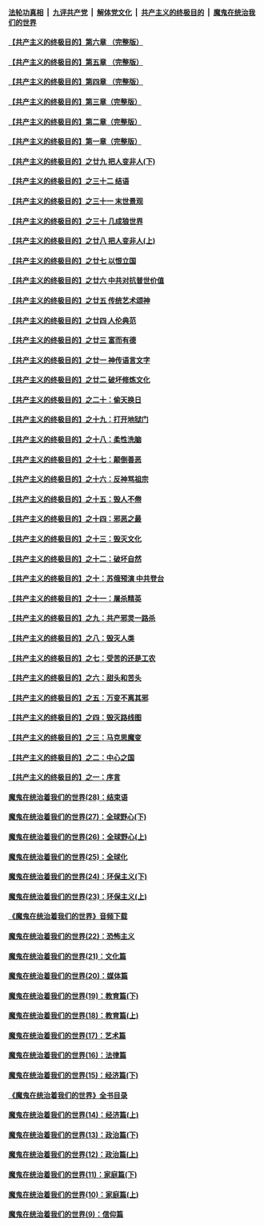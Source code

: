 ####  [法轮功真相](../../../../basic/blob/master/README.md?t=03291502) &nbsp;|&nbsp; [九评共产党](../../../../9ping.md/blob/master/README.md?t=03291502) &nbsp;|&nbsp; [解体党文化](../../../../jtdwh.md/blob/master/README.md?t=03291502)  &nbsp;|&nbsp; [共产主义的终极目的](../../../../gczydzjmd.md/blob/master/README.md?t=03291502) &nbsp;|&nbsp; [魔鬼在统治我们的世界](../../../../mgztzwmdsj.md/blob/master/README.md?t=03291502) 

#### [【共产主义的终极目的】第六章 （完整版）](../pages/nsc422/n11428913.md?t=03291502) 

#### [【共产主义的终极目的】第五章 （完整版）](../pages/nsc422/n11428912.md?t=03291502) 

#### [【共产主义的终极目的】第四章 （完整版）](../pages/nsc422/n11428907.md?t=03291502) 

#### [【共产主义的终极目的】第三章（完整版）](../pages/nsc422/n11428848.md?t=03291502) 

#### [【共产主义的终极目的】第二章（完整版）](../pages/nsc422/n11428831.md?t=03291502) 

#### [【共产主义的终极目的】第一章（完整版）](../pages/nsc422/n11417651.md?t=03291502) 

#### [【共产主义的终极目的】之廿九 把人变非人(下)](../pages/nsc422/n11344140.md?t=03291502) 

#### [【共产主义的终极目的】之三十二 结语](../pages/nsc422/n11360535.md?t=03291502) 

#### [【共产主义的终极目的】之三十一 末世景观](../pages/nsc422/n11351129.md?t=03291502) 

#### [【共产主义的终极目的】之三十 几成狼世界](../pages/nsc422/n11348280.md?t=03291502) 

#### [【共产主义的终极目的】之廿八 把人变非人(上)](../pages/nsc422/n11340492.md?t=03291502) 

#### [【共产主义的终极目的】之廿七 以恨立国](../pages/nsc422/n11336944.md?t=03291502) 

#### [【共产主义的终极目的】之廿六 中共对抗普世价值](../pages/nsc422/n11324785.md?t=03291502) 

#### [【共产主义的终极目的】之廿五 传统艺术颂神](../pages/nsc422/n11296396.md?t=03291502) 

#### [【共产主义的终极目的】之廿四 人伦典范](../pages/nsc422/n11296397.md?t=03291502) 

#### [【共产主义的终极目的】之廿三 富而有德](../pages/nsc422/n11283598.md?t=03291502) 

#### [【共产主义的终极目的】之廿一 神传语言文字](../pages/nsc422/n11263265.md?t=03291502) 

#### [【共产主义的终极目的】之廿二 破坏修炼文化](../pages/nsc422/n11245728.md?t=03291502) 

#### [【共产主义的终极目的】之二十：偷天换日](../pages/nsc422/n11238846.md?t=03291502) 

#### [【共产主义的终极目的】之十九：打开地狱门](../pages/nsc422/n11206376.md?t=03291502) 

#### [【共产主义的终极目的】之十八：柔性洗脑](../pages/nsc422/n11199994.md?t=03291502) 

#### [【共产主义的终极目的】之十七：颠倒善恶](../pages/nsc422/n11179782.md?t=03291502) 

#### [【共产主义的终极目的】之十六：反神骂祖宗](../pages/nsc422/n11166798.md?t=03291502) 

#### [【共产主义的终极目的】之十五：毁人不倦](../pages/nsc422/n11166792.md?t=03291502) 

#### [【共产主义的终极目的】之十四：邪恶之最](../pages/nsc422/n11150249.md?t=03291502) 

#### [【共产主义的终极目的】之十三：毁灭文化](../pages/nsc422/n11135227.md?t=03291502) 

#### [【共产主义的终极目的】之十二：破坏自然](../pages/nsc422/n11135214.md?t=03291502) 

#### [【共产主义的终极目的】之十：苏俄预演 中共登台](../pages/nsc422/n11118424.md?t=03291502) 

#### [【共产主义的终极目的】之十一：屠杀精英](../pages/nsc422/n11118442.md?t=03291502) 

#### [【共产主义的终极目的】之九：共产邪灵一路杀](../pages/nsc422/n11114139.md?t=03291502) 

#### [【共产主义的终极目的】之八：毁灭人类](../pages/nsc422/n11108503.md?t=03291502) 

#### [【共产主义的终极目的】之七：受苦的还是工农](../pages/nsc422/n11101809.md?t=03291502) 

#### [【共产主义的终极目的】之六：甜头和苦头](../pages/nsc422/n11096971.md?t=03291502) 

#### [【共产主义的终极目的】之五：万变不离其邪](../pages/nsc422/n11091285.md?t=03291502) 

#### [【共产主义的终极目的】之四：毁灭路线图](../pages/nsc422/n11086284.md?t=03291502) 

#### [【共产主义的终极目的】之三：马克思魔变](../pages/nsc422/n11061941.md?t=03291502) 

#### [【共产主义的终极目的】之二：中心之国](../pages/nsc422/n11047728.md?t=03291502) 

#### [【共产主义的终极目的】之一：序言](../pages/nsc422/n11086077.md?t=03291502) 

#### [魔鬼在统治着我们的世界(28)：结束语](../pages/nsc422/n10936246.md?t=03291502) 

#### [魔鬼在统治着我们的世界(27)：全球野心(下)](../pages/nsc422/n10928319.md?t=03291502) 

#### [魔鬼在统治着我们的世界(26)：全球野心(上)](../pages/nsc422/n10900318.md?t=03291502) 

#### [魔鬼在统治着我们的世界(25)：全球化](../pages/nsc422/n10788205.md?t=03291502) 

#### [魔鬼在统治着我们的世界(24)：环保主义(下)](../pages/nsc422/n10695307.md?t=03291502) 

#### [魔鬼在统治着我们的世界(23)：环保主义(上)](../pages/nsc422/n10688613.md?t=03291502) 

#### [《魔鬼在统治着我们的世界》音频下载](../pages/nsc422/n10635553.md?t=03291502) 

#### [魔鬼在统治着我们的世界(22)：恐怖主义](../pages/nsc422/n10614727.md?t=03291502) 

#### [魔鬼在统治着我们的世界(21)：文化篇](../pages/nsc422/n10597706.md?t=03291502) 

#### [魔鬼在统治着我们的世界(20)：媒体篇](../pages/nsc422/n10586579.md?t=03291502) 

#### [魔鬼在统治着我们的世界(19)：教育篇(下)](../pages/nsc422/n10564808.md?t=03291502) 

#### [魔鬼在统治着我们的世界(18)：教育篇(上)](../pages/nsc422/n10526970.md?t=03291502) 

#### [魔鬼在统治着我们的世界(17)：艺术篇](../pages/nsc422/n10499093.md?t=03291502) 

#### [魔鬼在统治着我们的世界(16)：法律篇](../pages/nsc422/n10485969.md?t=03291502) 

#### [魔鬼在统治着我们的世界(15)：经济篇(下)](../pages/nsc422/n10469975.md?t=03291502) 

#### [《魔鬼在统治着我们的世界》全书目录](../pages/nsc422/n10464261.md?t=03291502) 

#### [魔鬼在统治着我们的世界(14)：经济篇(上)](../pages/nsc422/n10457370.md?t=03291502) 

#### [魔鬼在统治着我们的世界(13)：政治篇(下)](../pages/nsc422/n10448270.md?t=03291502) 

#### [魔鬼在统治着我们的世界(12)：政治篇(上)](../pages/nsc422/n10444576.md?t=03291502) 

#### [魔鬼在统治着我们的世界(11)：家庭篇(下)](../pages/nsc422/n10440961.md?t=03291502) 

#### [魔鬼在统治着我们的世界(10)：家庭篇(上)](../pages/nsc422/n10435448.md?t=03291502) 

#### [魔鬼在统治着我们的世界(9)：信仰篇](../pages/nsc422/n10432159.md?t=03291502) 

